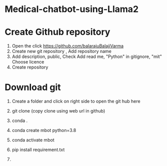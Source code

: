 # Medical-chatbot-using-Llama2

# Create Github repository
1. Open the click https://github.com/balarajuBalajiVarma
2. Create new git repository , Add repository name
3. Add description, public, Check Add read  me, "Python" in gitignore, "mit" Choose licence
4. Create repository

# Download git
1. Create a folder and click on right side to open the git hub here
2. git clone (copy clone using web url in github)
3. conda .
4. conda create mbot python=3.8
5. conda activate mbot
6. pip install requirement.txt

8. 